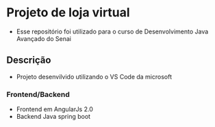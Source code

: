 # Projeto de loja virtual
* Esse repositório foi utilizado para o curso de Desenvolvimento Java Avançado do Senai

## Descrição
* Projeto desenvilvido utilizando o VS Code da microsoft

### Frontend/Backend
* Frontend em AngularJs 2.0
* Backend Java spring boot
